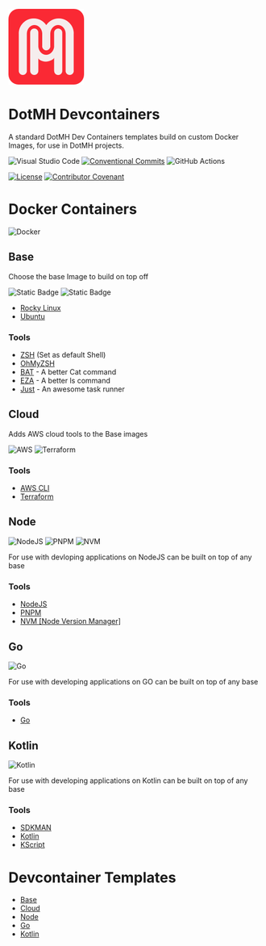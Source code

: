 ![DotMH](https://github.com/dotmh/dotmh/raw/master/logo.png)

# DotMH Devcontainers

A standard DotMH Dev Containers templates build on custom Docker Images, for use in DotMH projects.

![Visual Studio Code](https://img.shields.io/badge/Visual%20Studio%20Code-0078d7.svg?style=for-the-badge&logo=visual-studio-code&logoColor=white)
[![Conventional Commits](https://img.shields.io/badge/Conventional%20Commits-%23FE5196?style=for-the-badge&logo=conventionalcommits&logoColor=white)](https://conventionalcommits.org)
![GitHub Actions](https://img.shields.io/badge/github%20actions-%232671E5.svg?style=for-the-badge&logo=githubactions&logoColor=white)

[![License](https://img.shields.io/badge/License-Apache_2.0-blue.svg?style=for-the-badge&)](https://opensource.org/licenses/Apache-2.0)
[![Contributor Covenant](https://img.shields.io/badge/Contributor%20Covenant-2.1-4baaaa.svg?style=for-the-badge&)](code_of_conduct.md)

# Docker Containers

![Docker](https://img.shields.io/badge/docker-%230db7ed.svg?style=for-the-badge&logo=docker&logoColor=white)

## Base

Choose the base Image to build on top off

![Static Badge](https://img.shields.io/badge/Rocky_Linux-10B981?style=for-the-badge&logo=rockylinux&logoColor=%23FFFFFF)
![Static Badge](https://img.shields.io/badge/Ubuntu-E95420?style=for-the-badge&logo=ubuntu&logoColor=%23FFFFFF)

- [Rocky Linux](https://rockylinux.org/)
- [Ubuntu](https://ubuntu.com/)

### Tools

- [ZSH](https://www.zsh.org/) (Set as default Shell)
- [OhMyZSH](https://ohmyz.sh/)
- [BAT](https://github.com/sharkdp/bat) - A better Cat command
- [EZA](https://github.com/eza-community/eza) - A better ls command
- [Just](https://github.com/casey/just) - An awesome task runner

## Cloud

Adds AWS cloud tools to the Base images

![AWS](https://img.shields.io/badge/AWS-%23FF9900.svg?style=for-the-badge&logo=amazon-aws&logoColor=white)
![Terraform](https://img.shields.io/badge/terraform-%235835CC.svg?style=for-the-badge&logo=terraform&logoColor=white)

### Tools

- [AWS CLI](https://docs.aws.amazon.com/cli/latest/userguide/cli-chap-welcome.html)
- [Terraform](https://www.terraform.io/)

## Node

![NodeJS](https://img.shields.io/badge/node.js-6DA55F?style=for-the-badge&logo=node.js&logoColor=white)
![PNPM](https://img.shields.io/badge/pnpm-%234a4a4a.svg?style=for-the-badge&logo=pnpm&logoColor=f69220)
![NVM](https://img.shields.io/badge/nvm-F4DD4B.svg?style=for-the-badge&logo=nvm&logoColor=333333)

For use with devloping applications on NodeJS can be built on top of any base

### Tools

- [NodeJS](https://nodejs.org/en)
- [PNPM](https://pnpm.io/)
- [NVM \[Node Version Manager\]](https://github.com/nvm-sh/nvm)

## Go

![Go](https://img.shields.io/badge/go-%2300ADD8.svg?style=for-the-badge&logo=go&logoColor=white)

For use with developing applications on GO can be built on top of any base

### Tools

- [Go](https://go.dev/)

## Kotlin

![Kotlin](https://img.shields.io/badge/kotlin-%237F52FF.svg?style=for-the-badge&logo=kotlin&logoColor=white)

For use with developing applications on Kotlin can be built on top of any base

### Tools

- [SDKMAN](https://sdkman.io/)
- [Kotlin](https://kotlinlang.org/)
- [KScript](https://github.com/kscripting/kscript)

# Devcontainer Templates

- [Base](devcontainers/base/README.md)
- [Cloud](devcontainers/cloud/README.md)
- [Node](devcontainers/node/README.md)
- [Go](devcontainers/go/README.md)
- [Kotlin](devcontainers/kotlin/README.md)
